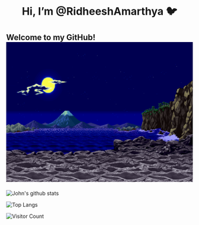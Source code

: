 <div align="center">
<h1> Hi, I’m @RidheeshAmarthya 🐦 </h1> 
</div>

<h2> Welcome to my GitHub! <br><img src="https://github.com/RidheeshAmarthya/RidheeshAmarthya/blob/main/wallpaper.gif"></h1>

![John's github stats](https://github-readme-stats.vercel.app/api?username=RidheeshAmarthya&count_private=true&show_icons=true&theme=dark)

![Top Langs](https://github-readme-stats.vercel.app/api/top-langs/?username=RidheeshAmarthya&hide=javascript,css,scsshtml&theme=dark)

![Visitor Count](https://profile-counter.glitch.me/{RidheeshAmarthya}/count.svg) 
